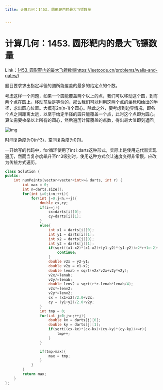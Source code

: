 ```yaml
---
title: 计算几何：1453. 圆形靶内的最大飞镖数量


---
```


# 计算几何：1453. 圆形靶内的最大飞镖数量

Link：[1453. 圆形靶内的最大飞镖数量](https://leetcode.cn/problems/maximum-number-of-darts-inside-of-a-circular-dartboard/)https://leetcode.cn/problems/walls-and-gates/)

题目要求求出指定半径的圆所能覆盖的最多的给定点的个数。

考虑这样一个问题，如果一个圆能覆盖两个以上的点，我们可以移动这个圆，到有两个点在圆上。移动前后是等价的，那么我们可以利用这两个点的坐标和给出的半径，求出圆心位置。大概有2n(n-1)个圆心。除此之外，要考虑到边界情况，即各个点之间距离太远，以至于给定半径的圆只能覆盖一个点，此时这个点即为圆心。算法需要枚举以上所有的圆心，然后遍历计算覆盖的点数，得出最大值即刻返回。

![img](https://raw.githubusercontent.com/solar-z/cdn/main/blogImg/202205230017202.png)

时间复杂度为O(n^3)，空间复杂度为0(1)。

一开始写的代码中，for循环使用了int i:darts这种形式，实际上是使用迭代器实现遍历，然而当复杂度飙升至n^3级别时，使用这种方式会让速度变得非常慢，应改为传统方式遍历。

```c++
class Solution {
public:
    int numPoints(vector<vector<int>>& darts, int r) {
        int max = 0;   
        int n=darts.size();
        for(int i=0;i<n;++i){
            for(int j=0;j<n;++j){
                double cx,cy;
                if(i==j){
                    cx=darts[i][0];
                    cy=darts[i][1];
                }
                else{
                    int x1 = darts[i][0];
                    int y1 = darts[i][1];
                    int x2 = darts[j][0];
                    int y2 = darts[j][1];
                    if(sqrt((x1-x2)*(x1-x2)+(y1-y2)*(y1-y2))>2*r+1e-2){
                        continue;
                    }
                    double v2x = y2-y1;
                    double v2y = x1-x2;
                    double lenab = sqrt(v2x*v2x+v2y*v2y);
                    v2x/=lenab;
                    v2y/=lenab;
                    double lenv2 = sqrt(r*r-lenab*lenab/4);
                    v2x*=lenv2;
                    v2y*=lenv2;
                    cx = (x1+x2)/2.0+v2x;
                    cy = (y1+y2)/2.0+v2y;
                }
                int tmp = 0;
                for(int j=0;j<n;++j){
                    double kx = darts[j][0];
                    double ky = darts[j][1];
                    if(sqrt((cx-kx)*(cx-kx)+(cy-ky)*(cy-ky))<=r){
                        tmp++;
                    }
                }

                if(tmp>max){
                    max = tmp;
                }
            }
        }   
        return max;
    }
};
```



